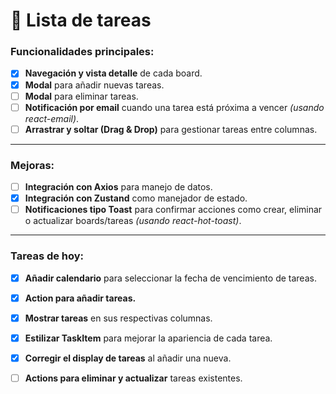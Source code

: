 # 📝 **Lista de tareas**

### Funcionalidades principales:

- [x] **Navegación y vista detalle** de cada board.
- [x] **Modal** para añadir nuevas tareas.
- [ ] **Modal** para eliminar tareas.
- [ ] **Notificación por email** cuando una tarea está próxima a vencer *(usando react-email)*.
- [ ] **Arrastrar y soltar (Drag & Drop)** para gestionar tareas entre columnas.

---

### Mejoras:

- [ ] **Integración con Axios** para manejo de datos.
- [x] **Integración con Zustand** como manejador de estado.
- [ ] **Notificaciones tipo Toast** para confirmar acciones como crear, eliminar o actualizar boards/tareas *(usando react-hot-toast)*.

---

### Tareas de hoy:

- [x] **Añadir calendario** para seleccionar la fecha de vencimiento de tareas.
- [x] **Action para añadir tareas.**
- [x] **Mostrar tareas** en sus respectivas columnas.
- [x] **Estilizar TaskItem** para mejorar la apariencia de cada tarea.
- [x] **Corregir el display de tareas** al añadir una nueva.
- [ ] **Actions para eliminar y actualizar** tareas existentes.

